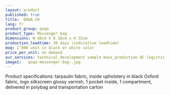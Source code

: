 ```yaml
---
layout: product
published: true
title:  QOQA.CH
lang: fr
product_group: qoqa
product_type: Messenger bag
dimensions: W 40cm X D 18cm x H 35cm
production_leadtime: 30 days (indicative leadtime)
moq: 1’000 unit in black or white color
price_per_unit: on demand
our_services: technical_development sample mass_production QC logistic shipping
image1:   qoqa-messenger-bag-.jpg
---
```

Product specifications:  tarpaulin fabric, inside upholstery in black Oxford fabric, logo silkscreen glossy varnish, 1 pocket inside,  1 compartment,  delivered in polybag and transportation carton						
